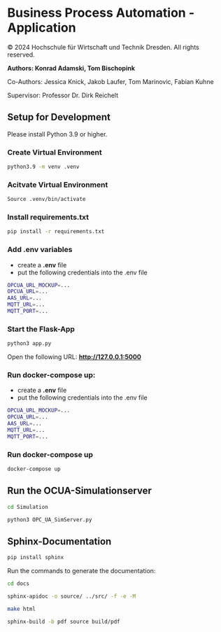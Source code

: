 # Business Process Automation - Application 

© 2024 Hochschule für Wirtschaft und Technik Dresden. All rights reserved.

**Authors: Konrad Adamski, Tom Bischopink**

Co-Authors: Jessica Knick, Jakob Laufer, Tom Marinovic, Fabian Kuhne

Supervisor: Professor Dr. Dirk Reichelt

## Setup for Development

Please install Python 3.9 or higher.

### Create Virtual Environment

```bash
python3.9 -m venv .venv
```

### Acitvate Virtual Environment

```bash
Source .venv/bin/activate
```

### Install requirements.txt

```bash
pip install -r requirements.txt
```

### Add .env variables

- create a **.env** file
- put the following credentials into the .env file

```bash
OPCUA_URL_MOCKUP=...
OPCUA_URL=...
AAS_URL=...
MQTT_URL=...
MQTT_PORT=...
```

### Start the Flask-App

```bash 
python3 app.py
```

Open the following URL: **http://127.0.0.1:5000**


### Run docker-compose up:
- create a **.env** file
- put the following credentials into the .env file

```bash
OPCUA_URL_MOCKUP=...
OPCUA_URL=...
AAS_URL=...
MQTT_URL=...
MQTT_PORT=...
```
### Run docker-compose up

```bash
docker-compose up
```

## Run the OCUA-Simulationserver

```bash 
cd Simulation

python3 OPC_UA_SimServer.py
```

## Sphinx-Documentation

```bash
pip install sphinx 
```
Run the commands to generate the documentation:

```bash
cd docs 

sphinx-apidoc -o source/ ../src/ -f -e -M

make html

sphinx-build -b pdf source build/pdf
```

